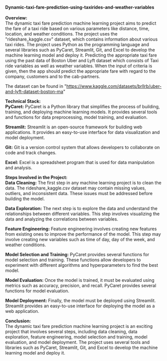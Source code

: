 **Dynamic-taxi-fare-prediction-using-taxirides-and-weather-variables** <br><br>
**Overview:** <br>
The dynamic taxi fare prediction machine learning project aims to predict the fare of a taxi ride based on various parameters like distance, time, location, and weather conditions. The project uses the "rideshare_kaggle.csv" dataset, which contains information about various taxi rides. The project uses Python as the programming language and several libraries such as PyCaret, Streamlit, Git, and Excel to develop the machine learning model and deploy it. Predicting the appropriate taxi fare using the past data of Boston Uber and Lyft dataset which consists of Taxi ride variables as well as weather variables. When the input of criteria is given, then the app should predict the appropriate fare with regard to the company, customers and to the cab-partners.

The dataset can be found in "https://www.kaggle.com/datasets/brllrb/uber-and-lyft-dataset-boston-ma"

**Technical Stack:** <br>
**PyCaret:** PyCaret is a Python library that simplifies the process of building, training, and deploying machine learning models. It provides several tools and functions for data preprocessing, model training, and evaluation.

**Streamlit:** Streamlit is an open-source framework for building web applications. It provides an easy-to-use interface for data visualization and model deployment.

**Git:** Git is a version control system that allows developers to collaborate on code and track changes.

**Excel:** Excel is a spreadsheet program that is used for data manipulation and analysis.

**Steps Involved in the Project:** <br> 
**Data Cleaning:** The first step in any machine learning project is to clean the data. The rideshare_kaggle.csv dataset may contain missing values, outliers, and inconsistent data. These issues must be addressed before building the model.

**Data Exploration:** The next step is to explore the data and understand the relationships between different variables. This step involves visualizing the data and analyzing the correlations between variables.

**Feature Engineering:** Feature engineering involves creating new features from existing ones to improve the performance of the model. This step may involve creating new variables such as time of day, day of the week, and weather conditions.

**Model Selection and Training:** PyCaret provides several functions for model selection and training. These functions allow developers to experiment with different algorithms and hyperparameters to find the best model.

**Model Evaluation:** Once the model is trained, it must be evaluated using metrics such as accuracy, precision, and recall. PyCaret provides several functions for model evaluation.

**Model Deployment:** Finally, the model must be deployed using Streamlit. Streamlit provides an easy-to-use interface for deploying the model as a web application.

**Conclusion:** <br>
The dynamic taxi fare prediction machine learning project is an exciting project that involves several steps, including data cleaning, data exploration, feature engineering, model selection and training, model evaluation, and model deployment. The project uses several tools and libraries such as PyCaret, Streamlit, Git, and Excel to develop the machine learning model and deploy it.
